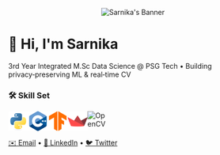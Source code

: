 <p align="center">
  <img src="https://your‑cdn.com/banner.svg" alt="Sarnika's Banner" width="800"/>
</p>

<h1 align="left">👋 Hi, I'm Sarnika</h1>
<p align="left">3rd Year Integrated M.Sc Data Science @ PSG Tech • Building privacy‑preserving ML & real‑time CV</p>

### 🛠️ Skill Set

<img align="left" alt="Python"   width="40px" src="https://raw.githubusercontent.com/devicons/devicon/master/icons/python/python-original.svg" />
<img align="left" alt="C++"      width="40px" src="https://raw.githubusercontent.com/devicons/devicon/master/icons/cplusplus/cplusplus-original.svg" />
<img align="left" alt="TensorFlow" width="40px" src="https://raw.githubusercontent.com/devicons/devicon/master/icons/tensorflow/tensorflow-original.svg" />
<img align="left" alt="Streamlit"  width="40px" src="https://raw.githubusercontent.com/devicons/devicon/master/icons/streamlit/streamlit-original.svg" />
<img align="left" alt="OpenCV"     width="40px" src="https://raw.githubusercontent.com/opencv/opencv/master/samples/dnn/face_detector/opencv_logo.png" />
<br clear="both"/>

<p align="left">
  <a href="mailto:sarnika@example.com">✉️ Email</a> •
  <a href="https://linkedin.com/in/sarnikaa">🔗 LinkedIn</a> •
  <a href="https://twitter.com/sarnikaa">🐦 Twitter</a>
</p>

<!--
**sarnikaa/sarnikaa** is a ✨ _special_ ✨ repository because its `README.md` (this file) appears on your GitHub profile.

Here are some ideas to get you started:

- 🔭 I’m currently working on ...
- 🌱 I’m currently learning ...
- 👯 I’m looking to collaborate on ...
- 🤔 I’m looking for help with ...
- 💬 Ask me about ...
- 📫 How to reach me: ...
- 😄 Pronouns: ...
- ⚡ Fun fact: ...
-->

